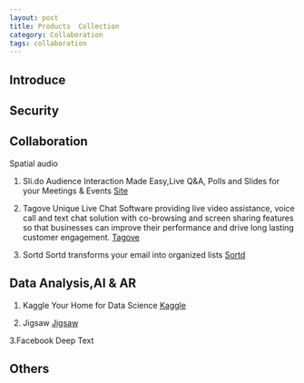 ```yaml
---
layout: post
title: Products  Collection
category: Collaboration
tags: collaboration
---
```



## Introduce

## Security

## Collaboration
   Spatial audio

1. Sli.do
     Audience Interaction Made Easy,Live Q&A, Polls and Slides for your Meetings & Events
     [Site](https://www.sli.do/)
2. Tagove
   Unique Live Chat Software providing live video assistance, voice call and text chat solution with co-browsing and screen sharing features so that businesses can improve their performance and drive long lasting customer engagement.
   [Tagove](https://www.tagove.com/)

3. Sortd
   Sortd transforms your email into organized lists
   [Sortd](http://www.sortd.com/)

## Data Analysis,AI & AR

1. Kaggle
   Your Home for Data Science
  [Kaggle](https://www.kaggle.com/)

2. Jigsaw
  [Jigsaw](https://jigsaw.google.com/)

3.Facebook Deep Text

## Others
